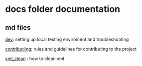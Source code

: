 # docs folder documentation

## md files

[dev](dev.md#setting-up-local-development): setting up local testing enviroment and troubleshooting

[contributiing](contributing.md#contributing-to-the-project): rules and guidelines for contributing to the project

[xml_clean](xml_clean.md#how-to-clean-xml-manually) : how to clean xml